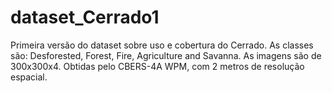 # dataset_Cerrado1
Primeira versão do dataset sobre uso e cobertura do Cerrado. As classes são: Desforested, Forest, Fire, Agriculture and Savanna. As imagens são de 300x300x4. Obtidas pelo CBERS-4A WPM, com 2 metros de resolução espacial.
